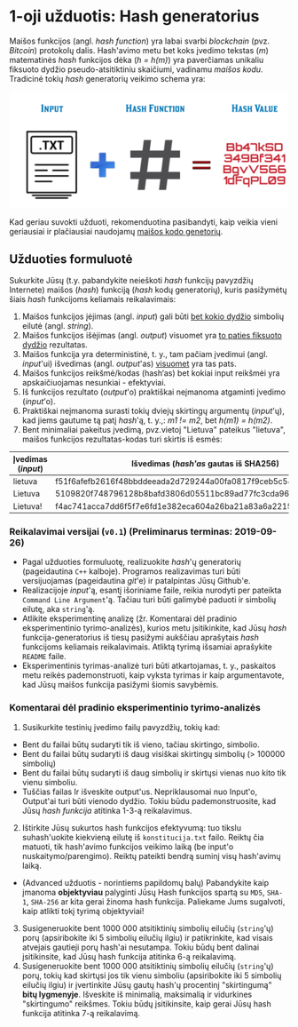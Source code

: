 # 1-oji užduotis: Hash generatorius

Maišos funkcijos (angl. *hash function*) yra labai svarbi *blockchain* (pvz. *Bitcoin*) protokolų dalis. Hash'avimo metu bet koks įvedimo tekstas (*m*) matematinės *hash* funkcijos dėka (*h = h(m)*) yra paverčiamas unikaliu fiksuoto dydžio pseudo-atsitiktiniu skaičiumi, vadinamu *maišos kodu*. Tradicinė tokių *hash* generatorių veikimo schema yra:

![Hashing](img/hashing.png)

Kad geriau suvokti užduoti, rekomenduotina pasibandyti, kaip veikia vieni geriausiai ir plačiausiai naudojamų [maišos kodo genetorių](https://emn178.github.io/online-tools/sha256.html).

## Užduoties formuluotė

Sukurkite Jūsų (t.y. pabandykite neieškoti *hash* funkcijų pavyzdžių Internete) maišos (*hash*) funkciją (*hash* kodų generatorių), kuris pasižymėtų šiais *hash* funkcijoms keliamais reikalavimais:

1. Maišos funkcijos įėjimas (angl. *input*) gali būti <u>bet kokio dydžio</u> simbolių eilutė (angl. *string*).
2. Maišos funkcijos išėjimas (angl. *output*) visuomet yra <u>to paties fiksuoto dydžio</u> rezultatas.
3. Maišos funkcija yra deterministinė, t. y., tam pačiam įvedimui (angl. *input*'ui) išvedimas (angl. *output*'as) <u>visuomet</u> yra tas pats.
4. Maišos funkcijos reikšmė/kodas (hash‘as) bet kokiai input reikšmėi yra apskaičiuojamas nesunkiai - efektyviai.
5. Iš funkcijos rezultato (*output*'o) praktiškai neįmanoma atgaminti įvedimo (*input*'o).
6. Praktiškai neįmanoma surasti tokių dviejų skirtingų argumentų (*input*'ų), kad jiems gautume tą patį *hash*'ą, t. y.,: *m1 != m2*, bet *h(m1) = h(m2)*.
7. Bent minimaliai pakeitus įvedimą, pvz.vietoj "Lietuva" pateikus "lietuva", maišos funkcijos rezultatas-kodas turi skirtis iš esmės:

| Įvedimas (*input*) | Išvedimas (*hash'as* gautas iš  SHA256)                      |
| ------------------ | ------------------------------------------------------------ |
| lietuva            | f51f6afefb2616f48bbddeeada2d729244a00fa0817f9ceb5c5419aa04b31172 |
| Lietuva            | 5109820f748796128b8bafd3806d05511bc89ad77fc3cda960facf37a639bc7f |
| Lietuva!           | f4ac741acca7dd6f5f7e6fd1e382eca604a26ba21a83a6a2215d7be830a8faa6 |


### Reikalavimai versijai (`v0.1`) (Preliminarus terminas: 2019-09-26)

- Pagal užduoties formuluotę, realizuokite *hash*'ų generatorių (pageidautina `C++` kalboje). Programos realizavimas turi būti versijuojamas (pageidautina *git*'e) ir patalpintas Jūsų Github'e.
- Realizacijoje *input*'ą, esantį išoriniame faile, reikia nurodyti per pateikta `Command Line Argument`'ą. Tačiau turi būti galimybė paduoti ir simbolių eilutę, aka `string`'ą.
- Atlikite eksperimentinę analizę (žr. Komentarai dėl pradinio eksperimentinio tyrimo-analizės), kurios metu įsitikinkite, kad Jūsų *hash* funkcija-generatorius iš tiesų pasižymi aukščiau aprašytais *hash* funkcijoms keliamais reikalavimais. Atliktą tyrimą išsamiai aprašykite `README` faile.
- Eksperimentinis tyrimas-analizė turi būti atkartojamas, t. y., paskaitos metu reikės pademonstruoti, kaip vyksta tyrimas ir kaip argumentavote, kad Jūsų maišos funkcija pasižymi šiomis savybėmis.

### Komentarai dėl pradinio eksperimentinio tyrimo-analizės

1. Susikurkite testinių įvedimo failų pavyzdžių, tokių kad:
  - Bent du failai būtų sudaryti tik iš vieno, tačiau skirtingo, simbolio.
  - Bent du failai būtų sudaryti iš daug visiškai skirtingų simbolių (> 100000 simbolių)
  - Bent du failai būtų sudaryti iš daug simbolių ir skirtųsi vienas nuo kito tik vienu simboliu.
  - Tuščias failas
Ir išveskite output'us. Nepriklausomai nuo Input'o, Output'ai turi būti vienodo dydžio. Tokiu būdu pademonstruosite, kad Jūsų _hash funkcija_ atitinka 1-3-ą reikalavimus.
2. Ištirkite Jūsų sukurtos hash funkcijos efektyvumą: tuo tikslu suhash'uokite kiekvieną eilutę iš `konstitucija.txt` failo. Reiktų čia matuoti, tik hash'avimo funkcijos veikimo laiką (be input'o nuskaitymo/parengimo). Reiktų pateikti bendrą suminį visų hash'avimų laiką.
  - (Advanced užduotis - norintiems papildomų balų) Pabandykite kaip įmanoma __objektyviau__ palyginti Jūsų Hash funkcijos spartą su `MD5`, `SHA-1`, `SHA-256` ar kita gerai žinoma hash funkcija. Paliekame Jums sugalvoti, kaip atlikti tokį tyrimą objektyviai!
3. Susigeneruokite bent 1000 000 atsitiktinių simbolių eilučių (`string`'ų) porų (apsiribokite iki 5 simbolių eilučių ilgiu) ir patikrinkite, kad visais atvejais gautieji porų hash'ai nesutampa. Tokiu būdų bent dalinai įsitikinsite, kad Jūsų hash funkcija atitinka 6-ą reikalavimą.
4. Susigeneruokite bent 1000 000 atsitiktinių simbolių eilučių (`string`'ų) porų, tokių kad skirtųsi jos tik vienu simboliu (apsiribokite iki 5 simbolių eilučių ilgiu) ir įvertinkite Jūsų gautų hash'ų procentinį "skirtingumą" __bitų lygmenyje__. Išveskite iš minimalią, maksimalią ir vidurkines "skirtingumo" reikšmes. Tokiu būdų įsitikinsite, kaip gerai Jūsų hash funkcija atitinka 7-ą reikalavimą.
